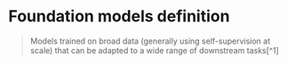 # Foundation models definition
> Models trained on broad data (generally using self-supervision at scale) that can be adapted to a wide range of downstream tasks[^1]

[1]: https://hai.stanford.edu/news/introducing-center-research-foundation-models-crfm

